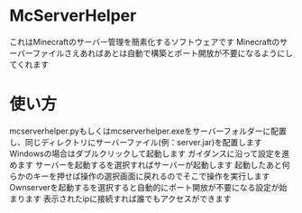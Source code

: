 # McServerHelper
これはMinecraftのサーバー管理を簡素化するソフトウェアです
Minecraftのサーバーファイルさえあればあとは自動で構築とポート開放が不要になるようにしてくれます

# 使い方
mcserverhelper.pyもしくはmcserverhelper.exeをサーバーフォルダーに配置し、同じディレクトリにサーバーファイル(例：server.jar)を配置します
Windowsの場合はダブルクリックして起動します
ガイダンスに沿って設定を進めます
サーバーを起動するを選択すればサーバーが起動します
起動したあと何らかのキーを押せば操作の選択画面に戻れるのでそこで操作を実行します
Ownserverを起動するを選択すると自動的にポート開放が不要になる設定が始まります
表示されたipに接続すれば誰でもアクセスができます
